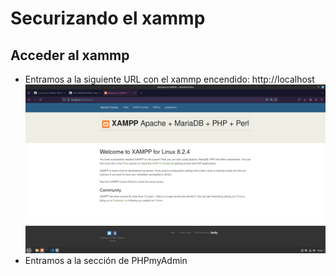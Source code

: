 # Securizando el xammp

## Acceder al xammp
- Entramos a la siguiente URL con el xammp encendido: http://localhost
![Captura](images/Captura-xammp-sec1.png)
- Entramos a la sección de PHPmyAdmin